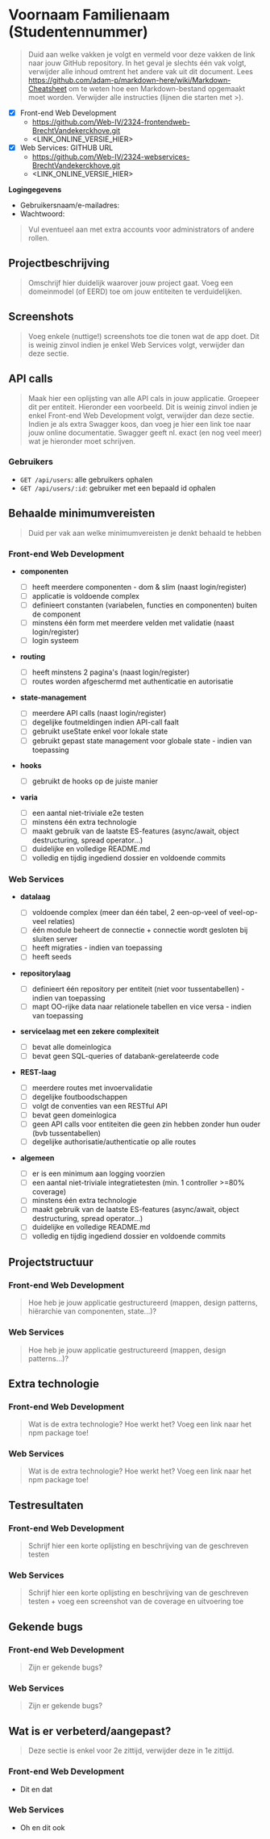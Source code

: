# Voornaam Familienaam (Studentennummer)

> Duid aan welke vakken je volgt en vermeld voor deze vakken de link naar jouw GitHub repository. In het geval je slechts één vak volgt, verwijder alle inhoud omtrent het andere vak uit dit document.
> Lees <https://github.com/adam-p/markdown-here/wiki/Markdown-Cheatsheet> om te weten hoe een Markdown-bestand opgemaakt moet worden.
> Verwijder alle instructies (lijnen die starten met >).

- [x] Front-end Web Development
  - https://github.com/Web-IV/2324-frontendweb-BrechtVandekerckhove.git
  - <LINK_ONLINE_VERSIE_HIER>
- [x] Web Services: GITHUB URL
  - https://github.com/Web-IV/2324-webservices-BrechtVandekerckhove.git
  - <LINK_ONLINE_VERSIE_HIER>

**Logingegevens**

- Gebruikersnaam/e-mailadres:
- Wachtwoord:

> Vul eventueel aan met extra accounts voor administrators of andere rollen.

## Projectbeschrijving

> Omschrijf hier duidelijk waarover jouw project gaat. Voeg een domeinmodel (of EERD) toe om jouw entiteiten te verduidelijken.

## Screenshots

> Voeg enkele (nuttige!) screenshots toe die tonen wat de app doet.
> Dit is weinig zinvol indien je enkel Web Services volgt, verwijder dan deze sectie.

## API calls

> Maak hier een oplijsting van alle API cals in jouw applicatie. Groepeer dit per entiteit. Hieronder een voorbeeld.
> Dit is weinig zinvol indien je enkel Front-end Web Development volgt, verwijder dan deze sectie.
> Indien je als extra Swagger koos, dan voeg je hier een link toe naar jouw online documentatie. Swagger geeft nl. exact (en nog veel meer) wat je hieronder moet schrijven.

### Gebruikers

- `GET /api/users`: alle gebruikers ophalen
- `GET /api/users/:id`: gebruiker met een bepaald id ophalen

## Behaalde minimumvereisten

> Duid per vak aan welke minimumvereisten je denkt behaald te hebben

### Front-end Web Development

- **componenten**

  - [ ] heeft meerdere componenten - dom & slim (naast login/register)
  - [ ] applicatie is voldoende complex
  - [ ] definieert constanten (variabelen, functies en componenten) buiten de component
  - [ ] minstens één form met meerdere velden met validatie (naast login/register)
  - [ ] login systeem
        <br />

- **routing**

  - [ ] heeft minstens 2 pagina's (naast login/register)
  - [ ] routes worden afgeschermd met authenticatie en autorisatie
        <br />

- **state-management**

  - [ ] meerdere API calls (naast login/register)
  - [ ] degelijke foutmeldingen indien API-call faalt
  - [ ] gebruikt useState enkel voor lokale state
  - [ ] gebruikt gepast state management voor globale state - indien van toepassing
        <br />

- **hooks**

  - [ ] gebruikt de hooks op de juiste manier
        <br />

- **varia**

  - [ ] een aantal niet-triviale e2e testen
  - [ ] minstens één extra technologie
  - [ ] maakt gebruik van de laatste ES-features (async/await, object destructuring, spread operator...)
  - [ ] duidelijke en volledige README.md
  - [ ] volledig en tijdig ingediend dossier en voldoende commits

### Web Services

- **datalaag**

  - [ ] voldoende complex (meer dan één tabel, 2 een-op-veel of veel-op-veel relaties)
  - [ ] één module beheert de connectie + connectie wordt gesloten bij sluiten server
  - [ ] heeft migraties - indien van toepassing
  - [ ] heeft seeds
        <br />

- **repositorylaag**

  - [ ] definieert één repository per entiteit (niet voor tussentabellen) - indien van toepassing
  - [ ] mapt OO-rijke data naar relationele tabellen en vice versa - indien van toepassing
        <br />

- **servicelaag met een zekere complexiteit**

  - [ ] bevat alle domeinlogica
  - [ ] bevat geen SQL-queries of databank-gerelateerde code
        <br />

- **REST-laag**

  - [ ] meerdere routes met invoervalidatie
  - [ ] degelijke foutboodschappen
  - [ ] volgt de conventies van een RESTful API
  - [ ] bevat geen domeinlogica
  - [ ] geen API calls voor entiteiten die geen zin hebben zonder hun ouder (bvb tussentabellen)
  - [ ] degelijke authorisatie/authenticatie op alle routes
        <br />

- **algemeen**

  - [ ] er is een minimum aan logging voorzien
  - [ ] een aantal niet-triviale integratietesten (min. 1 controller >=80% coverage)
  - [ ] minstens één extra technologie
  - [ ] maakt gebruik van de laatste ES-features (async/await, object destructuring, spread operator...)
  - [ ] duidelijke en volledige README.md
  - [ ] volledig en tijdig ingediend dossier en voldoende commits

## Projectstructuur

### Front-end Web Development

> Hoe heb je jouw applicatie gestructureerd (mappen, design patterns, hiërarchie van componenten, state...)?

### Web Services

> Hoe heb je jouw applicatie gestructureerd (mappen, design patterns...)?

## Extra technologie

### Front-end Web Development

> Wat is de extra technologie? Hoe werkt het? Voeg een link naar het npm package toe!

### Web Services

> Wat is de extra technologie? Hoe werkt het? Voeg een link naar het npm package toe!

## Testresultaten

### Front-end Web Development

> Schrijf hier een korte oplijsting en beschrijving van de geschreven testen

### Web Services

> Schrijf hier een korte oplijsting en beschrijving van de geschreven testen + voeg een screenshot van de coverage en uitvoering toe

## Gekende bugs

### Front-end Web Development

> Zijn er gekende bugs?

### Web Services

> Zijn er gekende bugs?

## Wat is er verbeterd/aangepast?

> Deze sectie is enkel voor 2e zittijd, verwijder deze in 1e zittijd.

### Front-end Web Development

- Dit en dat

### Web Services

- Oh en dit ook

